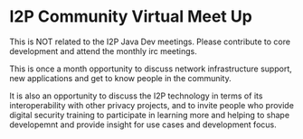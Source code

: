 # I2P Community Virtual Meet Up 

This is NOT related to the I2P Java Dev meetings. Please contribute to core development and attend the monthly irc meetings.

This is once a month opportunity to discuss network infrastructure support, new applications and get to know people in the community.

It is also an opportunity to discuss the I2P technology in terms of its interoperability with other privacy projects, and to invite people who provide digital security training to participate in learning more and helping to shape developemnt and provide insight for use cases and development focus.


